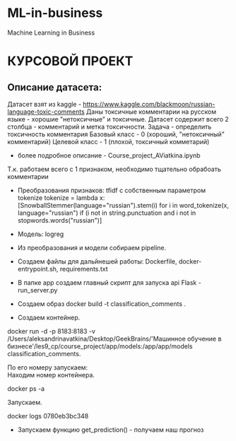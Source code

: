 # ML-in-business
Machine Learning in Business

# КУРСОВОЙ ПРОЕКТ
## Описание датасета:

Датасет взят из kaggle - https://www.kaggle.com/blackmoon/russian-language-toxic-comments
Даны токсичные комментарии на русском языке - хорошие "нетоксичные" и токсичные.
Датасет содержит всего 2 столбца - комментарий и метка токсичности.
Задача - определить токсичность комментария
Базовый класс - 0 (хороший, "нетоксичный" комментарий)
Целевой класс - 1 (плохой, токсичный комметарий)

* более подробное описание - Course_project_AViatkina.ipynb

Т.к. работаем всего с 1 признаком, необходимо тщательно обрабоать комментарии

* Преобразования признаков: tfidf с собственным параметром tokenize
tokenize = lambda x: [SnowballStemmer(language="russian").stem(i) for i in word_tokenize(x, language="russian") if (i not in string.punctuation and i not in stopwords.words("russian")]

* Модель: logreg

* Из преобразования и модели собираем pipeline.

* Создаем файлы для дальйнешей работы: Dockerfile, docker-entrypoint.sh, requirements.txt
* В папке app создаем главный скрипт для запуска api Flask -  run_server.py

* Создаем образ
docker build -t classification_comments .

* Создаем контейнер. 

docker run -d -p 8183:8183 -v /Users/aleksandrinavatkina/Desktop/GeekBrains/'Машинное обучение в бизнесе'/les9_cp/course_project/app/models:/app/app/models     classification_comments.

По его номеру запускаем:  
Находим номер контейнера. 

docker ps -a     
  
Запускаем. 

docker logs 0780eb3bc348   

* Запускаем функцию get_prediction() - получаем наш прогноз
